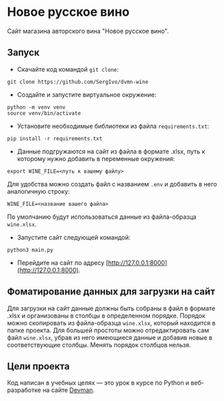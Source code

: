 # Новое русское вино

Сайт магазина авторского вина "Новое русское вино".

## Запуск

- Скачайте код командой `git clone`:
```command line
git clone https://github.com/SergIvo/dvmn-wine
```
- Создайте и запустите виртуальное окружение:
```command line
python -m venv venv
source venv/bin/activate
```
- Установите необходимые библиотеки из файла `requirements.txt`:
```command line
pip install -r requirements.txt
```
- Данные подгружаются на сайт из файла в формате .xlsx, путь к которому нужно добавить в переменные окружения:
```command line
export WINE_FILE=<путь к вашему файлу>
```
Для удобства можно создать файл с названием `.env` и добавить в него аналогичную строку:
```
WINE_FILE=<название вашего файла>
```
По умолчанию будут использоваться данные из файла-образца `wine.xlsx`.
- Запустите сайт следующей командой:
```command line
python3 main.py
```
- Перейдите на сайт по адресу [http://127.0.0.1:8000](http://127.0.0.1:8000).

## Фоматирование данных для загрузки на сайт

Для загрузки на сайт данные должны быть собраны в файл в формате .xlsx и организованы в столбцы в определенном порядке. Порядок можно скопировать из файла-образца `wine.xlsx`, который находится в папке проекта. Для большей простоты можно отредактировать сам файл `wine.xlsx`, убрав из него имеющиеся данные и добавив новые в соответствующие столбцы. Менять порядок столбцов нельзя.

## Цели проекта

Код написан в учебных целях — это урок в курсе по Python и веб-разработке на сайте [Devman](https://dvmn.org).
